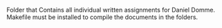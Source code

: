 Folder that Contains all individual written assignments
for Daniel Domme. Makefile must be installed to compile the documents
in the folders.